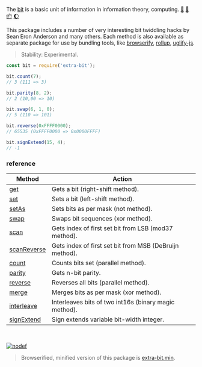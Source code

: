 The [bit] is a basic unit of information in information theory, computing. [:running:] [:vhs:] [:package:] [:moon:]

This package includes a number of very interesting bit twiddling hacks by
Sean Eron Anderson and many others. Each method is also available as
separate package for use by bundling tools, like [browserify], [rollup],
[uglify-js].

> Stability: Experimental.

```javascript
const bit = require('extra-bit');

bit.count(7);
// 3 (111 => 3)

bit.parity(8, 2);
// 2 (10,00 => 10)

bit.swap(6, 1, 0);
// 5 (110 => 101)

bit.reverse(0xFFFF0000);
// 65535 (0xFFFF0000 => 0x0000FFFF)

bit.signExtend(15, 4);
// -1
```

### reference

| Method                | Action
|-----------------------|-------
| [get]                 | Gets a bit (right-shift method).
| [set]                 | Sets a bit (left-shift method).
| [setAs]               | Sets bits as per mask (not method).
| [swap]                | Swaps bit sequences (xor method).
| [scan]                | Gets index of first set bit from LSB (mod37 method).
| [scanReverse]         | Gets index of first set bit from MSB (DeBruijn method).
| [count]               | Counts bits set (parallel method).
| [parity]              | Gets n-bit parity.
| [reverse]             | Reverses all bits (parallel method).
| [merge]               | Merges bits as per mask (xor method).
| [interleave]          | Interleaves bits of two int16s (binary magic method).
| [signExtend]          | Sign extends variable bit-width integer.

<br>

[![nodef](https://merferry.glitch.me/card/extra-bit.svg)](https://nodef.github.io)

> Browserified, minified version of this package is [extra-bit.min].

[bit]: https://en.wikipedia.org/wiki/Bit
[browserify]: https://www.npmjs.com/package/browserify
[rollup]: https://www.npmjs.com/package/rollup
[uglify-js]: https://www.npmjs.com/package/uglify-js
[extra-bit.min]: https://www.npmjs.com/package/extra-bit.min
[get]: https://github.com/nodef/extra-bit/wiki/get
[set]: https://github.com/nodef/extra-bit/wiki/set
[setAs]: https://github.com/nodef/extra-bit/wiki/setAs
[swap]: https://github.com/nodef/extra-bit/wiki/swap
[scan]: https://github.com/nodef/extra-bit/wiki/scan
[scanReverse]: https://github.com/nodef/extra-bit/wiki/scanReverse
[count]: https://github.com/nodef/extra-bit/wiki/count
[parity]: https://github.com/nodef/extra-bit/wiki/parity
[reverse]: https://github.com/nodef/extra-bit/wiki/reverse
[merge]: https://github.com/nodef/extra-bit/wiki/merge
[interleave]: https://github.com/nodef/extra-bit/wiki/interleave
[signExtend]: https://github.com/nodef/extra-bit/wiki/signExtend
[:running:]: https://npm.runkit.com/extra-bit
[:vhs:]: https://asciinema.org/a/319566
[:package:]: https://www.npmjs.com/package/extra-bit
[:moon:]: https://www.npmjs.com/package/extra-bit.min
